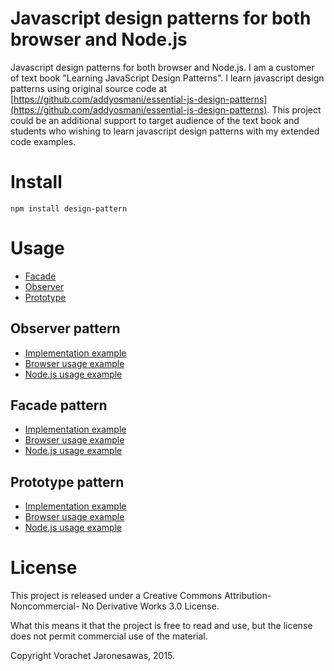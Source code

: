 # Javascript design patterns for both browser and Node.js

Javascript design patterns for both browser and Node.js. I am a customer of text book "Learning JavaScript Design Patterns". I learn javascript design patterns using original source code at [https://github.com/addyosmani/essential-js-design-patterns](https://github.com/addyosmani/essential-js-design-patterns). This project could be an additional support to target audience of the text book and students who wishing to learn javascript design patterns with my extended code examples.

# Install
```
npm install design-pattern
```
# Usage
* [Facade](#facade)
* [Observer](#observer)
* [Prototype](#prototype)

## <a name="observer"></a>Observer pattern

* [Implementation example](src/observer.js)
* [Browser usage example](example/observer.html)
* [Node.js usage example](example/observer.js)

## <a name="facade"></a>Facade pattern

* [Implementation example](src/facade.js)
* [Browser usage example](example/facade.html)
* [Node.js usage example](example/facade.js)

## <a name="prototype"></a>Prototype pattern

* [Implementation example](src/prototype.js)
* [Browser usage example](example/prototype.html)
* [Node.js usage example](example/prototype.js)

# License

This project is released under a Creative Commons Attribution-Noncommercial- No Derivative Works 3.0 License.

What this means it that the project is free to read and use, but the license does not permit commercial use of the material.

Copyright Vorachet Jaronesawas, 2015.
